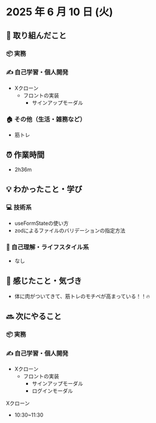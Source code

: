# 2025 年 6 月 10 日 (火)

## 🔨 取り組んだこと
### 📦 実務
### ✍️ 自己学習・個人開発
- Xクローン
  - フロントの実装
    - サインアップモーダル
### 🏠 その他（生活・雑務など）
- 筋トレ

## ⏰ 作業時間
- 2h36m

## 💡 わかったこと・学び
### 💻 技術系
- useFormStateの使い方
- zodによるファイルのバリデーションの指定方法

### 🧘 自己理解・ライフスタイル系
- なし

## 💭 感じたこと・気づき
- 体に肉がついてきて、筋トレのモチベが高まっている！！🔥

## 🔜 次にやること
### 📦 実務
### ✍️ 自己学習・個人開発
- Xクローン
  - フロントの実装
    - サインアップモーダル
    - ログインモーダル

Xクローン
- 10:30~11:30
